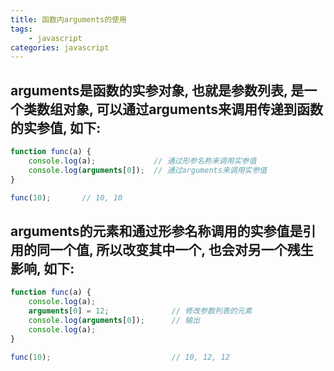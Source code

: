 ```yaml
---
title: 函数内arguments的使用
tags: 
    - javascript
categories: javascript
---
```


## arguments是函数的实参对象, 也就是参数列表, 是一个类数组对象, 可以通过arguments来调用传递到函数的实参值, 如下:
<!-- more -->

```javascript
function func(a) {
	console.log(a);				// 通过形参名称来调用实参值
	console.log(arguments[0]);	// 通过arguments来调用实参值
}

func(10);		// 10, 10
```

## arguments的元素和通过形参名称调用的实参值是引用的同一个值, 所以改变其中一个, 也会对另一个残生影响, 如下:
```javascript
function func(a) {
	console.log(a);
	arguments[0] = 12;				// 修改参数列表的元素
	console.log(arguments[0]);		// 输出
	console.log(a);
}

func(10);							// 10, 12, 12
```

